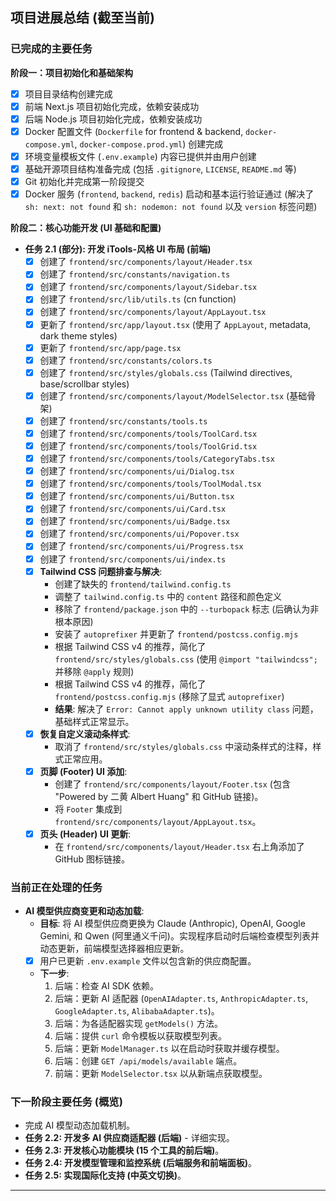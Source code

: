 ## 项目进展总结 (截至当前)

### 已完成的主要任务

**阶段一：项目初始化和基础架构**

- [x] 项目目录结构创建完成
- [x] 前端 Next.js 项目初始化完成，依赖安装成功
- [x] 后端 Node.js 项目初始化完成，依赖安装成功
- [x] Docker 配置文件 (`Dockerfile` for frontend & backend, `docker-compose.yml`, `docker-compose.prod.yml`) 创建完成
- [x] 环境变量模板文件 (`.env.example`) 内容已提供并由用户创建
- [x] 基础开源项目结构准备完成 (包括 `.gitignore`, `LICENSE`, `README.md` 等)
- [x] Git 初始化并完成第一阶段提交
- [x] Docker 服务 (`frontend`, `backend`, `redis`) 启动和基本运行验证通过 (解决了 `sh: next: not found` 和 `sh: nodemon: not found` 以及 `version` 标签问题)

**阶段二：核心功能开发 (UI 基础和配置)**

- **任务 2.1 (部分): 开发 iTools-风格 UI 布局 (前端)**
  - [x] 创建了 `frontend/src/components/layout/Header.tsx`
  - [x] 创建了 `frontend/src/constants/navigation.ts`
  - [x] 创建了 `frontend/src/components/layout/Sidebar.tsx`
  - [x] 创建了 `frontend/src/lib/utils.ts` (cn function)
  - [x] 创建了 `frontend/src/components/layout/AppLayout.tsx`
  - [x] 更新了 `frontend/src/app/layout.tsx` (使用了 `AppLayout`, metadata, dark theme styles)
  - [x] 更新了 `frontend/src/app/page.tsx`
  - [x] 创建了 `frontend/src/constants/colors.ts`
  - [x] 创建了 `frontend/src/styles/globals.css` (Tailwind directives, base/scrollbar styles)
  - [x] 创建了 `frontend/src/components/layout/ModelSelector.tsx` (基础骨架)
  - [x] 创建了 `frontend/src/constants/tools.ts`
  - [x] 创建了 `frontend/src/components/tools/ToolCard.tsx`
  - [x] 创建了 `frontend/src/components/tools/ToolGrid.tsx`
  - [x] 创建了 `frontend/src/components/tools/CategoryTabs.tsx`
  - [x] 创建了 `frontend/src/components/ui/Dialog.tsx`
  - [x] 创建了 `frontend/src/components/tools/ToolModal.tsx`
  - [x] 创建了 `frontend/src/components/ui/Button.tsx`
  - [x] 创建了 `frontend/src/components/ui/Card.tsx`
  - [x] 创建了 `frontend/src/components/ui/Badge.tsx`
  - [x] 创建了 `frontend/src/components/ui/Popover.tsx`
  - [x] 创建了 `frontend/src/components/ui/Progress.tsx`
  - [x] 创建了 `frontend/src/components/ui/index.ts`
  - [x] **Tailwind CSS 问题排查与解决**:
    - 创建了缺失的 `frontend/tailwind.config.ts`
    - 调整了 `tailwind.config.ts` 中的 `content` 路径和颜色定义
    - 移除了 `frontend/package.json` 中的 `--turbopack` 标志 (后确认为非根本原因)
    - 安装了 `autoprefixer` 并更新了 `frontend/postcss.config.mjs`
    - 根据 Tailwind CSS v4 的推荐，简化了 `frontend/src/styles/globals.css` (使用 `@import "tailwindcss";` 并移除 `@apply` 规则)
    - 根据 Tailwind CSS v4 的推荐，简化了 `frontend/postcss.config.mjs` (移除了显式 `autoprefixer`)
    - **结果**: 解决了 `Error: Cannot apply unknown utility class` 问题，基础样式正常显示。
  - [x] **恢复自定义滚动条样式**:
    - 取消了 `frontend/src/styles/globals.css` 中滚动条样式的注释，样式正常应用。
  - [x] **页脚 (Footer) UI 添加**:
    - 创建了 `frontend/src/components/layout/Footer.tsx` (包含 "Powered by 二黄 Albert Huang" 和 GitHub 链接)。
    - 将 `Footer` 集成到 `frontend/src/components/layout/AppLayout.tsx`。
  - [x] **页头 (Header) UI 更新**:
    - 在 `frontend/src/components/layout/Header.tsx` 右上角添加了 GitHub 图标链接。

### 当前正在处理的任务

- **AI 模型供应商变更和动态加载**:
  - **目标**: 将 AI 模型供应商更换为 Claude (Anthropic), OpenAI, Google Gemini, 和 Qwen (阿里通义千问)。实现程序启动时后端检查模型列表并动态更新，前端模型选择器相应更新。
  - [x] 用户已更新 `.env.example` 文件以包含新的供应商配置。
  - **下一步**:
    1.  后端：检查 AI SDK 依赖。
    2.  后端：更新 AI 适配器 (`OpenAIAdapter.ts`, `AnthropicAdapter.ts`, `GoogleAdapter.ts`, `AlibabaAdapter.ts`)。
    3.  后端：为各适配器实现 `getModels()` 方法。
    4.  后端：提供 `curl` 命令模板以获取模型列表。
    5.  后端：更新 `ModelManager.ts` 以在启动时获取并缓存模型。
    6.  后端：创建 `GET /api/models/available` 端点。
    7.  前端：更新 `ModelSelector.tsx` 以从新端点获取模型。

### 下一阶段主要任务 (概览)

- 完成 AI 模型动态加载机制。
- **任务 2.2: 开发多 AI 供应商适配器 (后端)** - 详细实现。
- **任务 2.3: 开发核心功能模块 (15 个工具的前后端)**。
- **任务 2.4: 开发模型管理和监控系统 (后端服务和前端面板)**。
- **任务 2.5: 实现国际化支持 (中英文切换)**。

---
